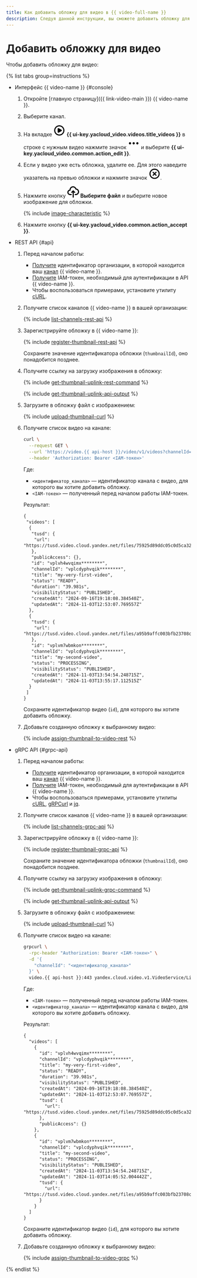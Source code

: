 ```yaml
---
title: Как добавить обложку для видео в {{ video-full-name }}
description: Следуя данной инструкции, вы сможете добавить обложку для видео в сервисе {{ video-name }}.
---
```


# Добавить обложку для видео

Чтобы добавить обложку для видео:

{% list tabs group=instructions %}

- Интерфейс {{ video-name }} {#console}

  1. Откройте [главную страницу]({{ link-video-main }}) {{ video-name }}.
  1. Выберите канал.
  1. На вкладке ![image](../../../_assets/console-icons/circle-play.svg) **{{ ui-key.yacloud_video.videos.title_videos }}** в строке с нужным видео нажмите значок ![image](../../../_assets/console-icons/ellipsis.svg) и выберите **{{ ui-key.yacloud_video.common.action_edit }}**.
  1. Если у видео уже есть обложка, удалите ее. Для этого наведите указатель на превью обложки и нажмите значок ![image](../../../_assets/console-icons/circle-xmark.svg).
  1. Нажмите кнопку ![image](../../../_assets/console-icons/cloud-arrow-up-in.svg) **Выберите файл** и выберите новое изображение для обложки.

      {% include [image-characteristic](../../../_includes/video/image-characteristic.md) %}

  1. Нажмите кнопку **{{ ui-key.yacloud_video.common.action_accept }}**.

- REST API {#api}

  1. Перед началом работы:
  
      * [Получите](../../../organization/operations/organization-get-id.md) идентификатор организации, в которой находится ваш [канал](../../concepts/index.md#channels) {{ video-name }}.
      * [Получите](../../api-ref/authentication.md) IAM-токен, необходимый для аутентификации в API {{ video-name }}.
      * Чтобы воспользоваться примерами, установите утилиту [cURL](https://curl.haxx.se).
  1. Получите список каналов {{ video-name }} в вашей организации:

      {% include [list-channels-rest-api](../../../_includes/video/list-channels-rest-api.md) %}

  1. Зарегистрируйте обложку в {{ video-name }}:

      {% include [register-thumbnail-rest-api](../../../_includes/video/register-thumbnail-rest-api.md) %}

      Сохраните значение идентификатора обложки (`thumbnailId`), оно понадобится позднее.

  1. Получите ссылку на загрузку изображения в обложку:

      {% include [get-thumbnail-uplink-rest-command](../../../_includes/video/get-thumbnail-uplink-rest-command.md) %}

      {% include [get-thumbnail-uplink-api-output](../../../_includes/video/get-thumbnail-uplink-api-output.md) %}

  1. Загрузите в обложку файл с изображением:

      {% include [upload-thumbnail-curl](../../../_includes/video/upload-thumbnail-curl.md) %}

  1. Получите список видео на канале:

      ```bash
      curl \
        --request GET \
        --url 'https://video.{{ api-host }}/video/v1/videos?channelId=<идентификатор_канала>' \
        --header 'Authorization: Bearer <IAM-токен>'
      ```

      Где:
      * `<идентификатор_канала>` — идентификатор канала с видео, для которого вы хотите добавить обложку.
      * `<IAM-токен>` — полученный перед началом работы IAM-токен.

      Результат:

      ```text
      {
       "videos": [
        {
         "tusd": {
          "url": "https://tusd.video.cloud.yandex.net/files/75925d89ddc05c0d5ca3282781f13c6f+00062241********"
         },
         "publicAccess": {},
         "id": "vplvh4wvqimx********",
         "channelId": "vplcdyphvqik********",
         "title": "my-very-first-video",
         "status": "READY",
         "duration": "39.981s",
         "visibilityStatus": "PUBLISHED",
         "createdAt": "2024-09-16T19:18:08.384540Z",
         "updatedAt": "2024-11-03T12:53:07.769557Z"
        },
        {
         "tusd": {
          "url": "https://tusd.video.cloud.yandex.net/files/a95b9affc003bfb23708ca989e88f6b0+00062602********"
         },
         "id": "vplvm7wbmkon********",
         "channelId": "vplcdyphvqik********",
         "title": "my-second-video",
         "status": "PROCESSING",
         "visibilityStatus": "PUBLISHED",
         "createdAt": "2024-11-03T13:54:54.248715Z",
         "updatedAt": "2024-11-03T13:55:17.112515Z"
        }
       ]
      }
      ```

      Сохраните идентификатор видео (`id`), для которого вы хотите добавить обложку.

  1. Добавьте созданную обложку к выбранному видео:

      {% include [assign-thumbnail-to-video-rest](../../../_includes/video/assign-thumbnail-to-video-rest.md) %}

- gRPC API {#grpc-api}

  1. Перед началом работы:
  
      * [Получите](../../../organization/operations/organization-get-id.md) идентификатор организации, в которой находится ваш [канал](../../concepts/index.md#channels) {{ video-name }}.
      * [Получите](../../api-ref/authentication.md) IAM-токен, необходимый для аутентификации в API {{ video-name }}.
      * Чтобы воспользоваться примерами, установите утилиты [cURL](https://curl.haxx.se), [gRPCurl](https://github.com/fullstorydev/grpcurl) и [jq](https://stedolan.github.io/jq).
  1. Получите список каналов {{ video-name }} в вашей организации:

      {% include [list-channels-grpc-api](../../../_includes/video/list-channels-grpc-api.md) %}

  1. Зарегистрируйте обложку в {{ video-name }}:

      {% include [register-thumbnail-grpc-api](../../../_includes/video/register-thumbnail-grpc-api.md) %}

      Сохраните значение идентификатора обложки (`thumbnailId`), оно понадобится позднее.

  1. Получите ссылку на загрузку изображения в обложку:

      {% include [get-thumbnail-uplink-grpc-command](../../../_includes/video/get-thumbnail-uplink-grpc-command.md) %}

      {% include [get-thumbnail-uplink-api-output](../../../_includes/video/get-thumbnail-uplink-api-output.md) %}

  1. Загрузите в обложку файл с изображением:

      {% include [upload-thumbnail-curl](../../../_includes/video/upload-thumbnail-curl.md) %}

  1. Получите список видео на канале:

      ```bash
      grpcurl \
        -rpc-header "Authorization: Bearer <IAM-токен>" \
        -d '{
          "channelId": "<идентификатор_канала>"
        }' \
        video.{{ api-host }}:443 yandex.cloud.video.v1.VideoService/List
      ```

      Где:
      * `<IAM-токен>` — полученный перед началом работы IAM-токен.
      * `<идентификатор_канала>` — идентификатор канала с видео, для которого вы хотите добавить обложку.

      Результат:

      ```text
      {
        "videos": [
          {
            "id": "vplvh4wvqimx********",
            "channelId": "vplcdyphvqik********",
            "title": "my-very-first-video",
            "status": "READY",
            "duration": "39.981s",
            "visibilityStatus": "PUBLISHED",
            "createdAt": "2024-09-16T19:18:08.384540Z",
            "updatedAt": "2024-11-03T12:53:07.769557Z",
            "tusd": {
              "url": "https://tusd.video.cloud.yandex.net/files/75925d89ddc05c0d5ca3282781f13c6f+00062241********"
            },
            "publicAccess": {}
          },
          {
            "id": "vplvm7wbmkon********",
            "channelId": "vplcdyphvqik********",
            "title": "my-second-video",
            "status": "PROCESSING",
            "visibilityStatus": "PUBLISHED",
            "createdAt": "2024-11-03T13:54:54.248715Z",
            "updatedAt": "2024-11-03T14:05:52.004442Z",
            "tusd": {
              "url": "https://tusd.video.cloud.yandex.net/files/a95b9affc003bfb23708ca989e88f6b0+00062602********"
            }
          }
        ]
      }
      ```

      Сохраните идентификатор видео (`id`), для которого вы хотите добавить обложку.

  1. Добавьте созданную обложку к выбранному видео:

      {% include [assign-thumbnail-to-video-grpc](../../../_includes/video/assign-thumbnail-to-video-grpc.md) %}

{% endlist %}